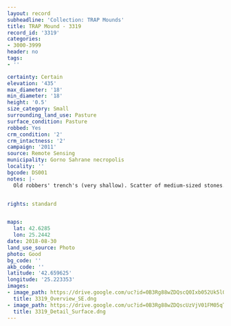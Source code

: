 ```yaml
---
layout: record
subheadline: 'Collection: TRAP Mounds'
title: TRAP Mound - 3319
record_id: '3319'
categories:
- 3000-3999
header: no
tags:
- ''

certainty: Certain
elevation: '435'
max_diameter: '18'
min_diameter: '18'
height: '0.5'
size_category: Small
surrounding_land_use: Pasture
surface_condition: Pasture
robbed: Yes
crm_condition: '2'
crm_intactness: '2'
campaign: '2011'
source: Remote Sensing
municipality: Gorno Sahrane necropolis
locality: ''
bgcode: DS001
notes: |-
  Old robbers' trench's (very shallow). Scatter of medium-sized stones.


rights: standard


maps:
  lat: 42.6285
  lon: 25.2442
date: 2018-08-30
land_use_source: Photo
photo: Good
bg_code: ''
akb_code: ''
latitude: '42.659625'
longitude: '25.223353'
images:
- image_path: https://drive.google.com/uc?id=0B3Rg88wZDQscQ0Ixb052Uk5lOEk
  title: 3319_Overview_SE.dng
- image_path: https://drive.google.com/uc?id=0B3Rg88wZDQscUzVjV01FM05qTDQ
  title: 3319_Detail_Surface.dng
---
```

